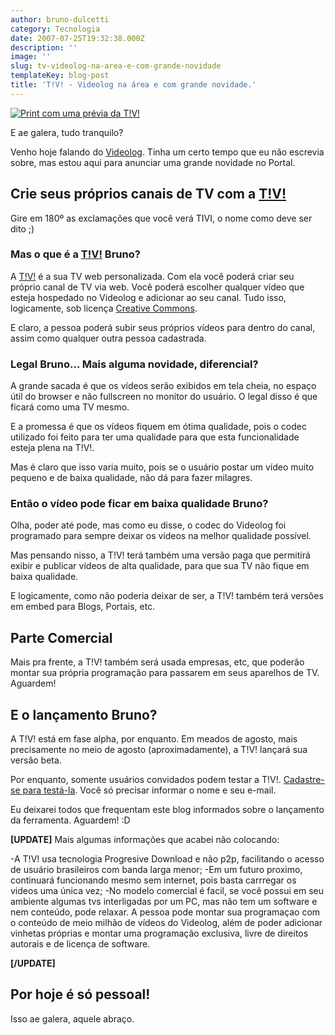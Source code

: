 ```yaml
---
author: bruno-dulcetti
category: Tecnologia
date: 2007-07-25T19:32:38.000Z
description: ''
image: ''
slug: tv-videolog-na-area-e-com-grande-novidade
templateKey: blog-post
title: 'T!V! - Videolog na área e com grande novidade.'
---
```


<a href="http://videolog.uol.com.br/tivi/"><img src="/assets/images/tivi01.jpg" alt="Print com uma prévia da T!V!" /></a>

E ae galera, tudo tranquilo?

Venho hoje falando do <a href="http://videolog.uol.com.br" title="Visite o site do Videolog.tv">Videolog</a>. Tinha um certo tempo que eu não escrevia sobre, mas estou aqui para anunciar uma grande novidade no Portal.

## Crie seus próprios canais de TV com a <a href="http://videolog.uol.com.br/tivi/">T!V!</a>

Gire em 180º as exclamações que você verá TIVI, o nome como deve ser dito ;)

### Mas o que é a <a href="http://videolog.uol.com.br/tivi/">T!V!</a> Bruno?

A <a href="http://videolog.uol.com.br/tivi/">T!V!</a> é a sua TV web personalizada. Com ela você poderá criar seu próprio canal de TV via web. Você poderá escolher qualquer vídeo que esteja hospedado no Videolog e adicionar ao seu canal. Tudo isso, logicamente, sob licença <a href="http://www.creativecommons.org.br/">Creative Commons</a>.

E claro, a pessoa poderá subir seus próprios vídeos para dentro do canal, assim como qualquer outra pessoa cadastrada.

### Legal Bruno... Mais alguma novidade, diferencial?

A grande sacada é que os vídeos serão exibidos em tela cheia, no espaço útil do browser e não fullscreen no monitor do usuário. O legal disso é que ficará como uma TV mesmo.

E a promessa é que os vídeos fiquem em ótima qualidade, pois o codec utilizado foi feito para ter uma qualidade para que esta funcionalidade esteja plena na T!V!.

Mas é claro que isso varia muito, pois se o usuário postar um vídeo muito pequeno e de baixa qualidade, não dá para fazer milagres.

### Então o vídeo pode ficar em baixa qualidade Bruno?

Olha, poder até pode, mas como eu disse, o codec do Videolog foi programado para sempre deixar os vídeos na melhor qualidade possível.

Mas pensando nisso, a T!V! terá também uma versão paga que permitirá exibir e publicar vídeos de alta qualidade, para que sua TV não fique em baixa qualidade.

E logicamente, como não poderia deixar de ser, a T!V! também terá versões em embed para Blogs, Portais, etc.

## Parte Comercial

Mais pra frente, a T!V! também será usada empresas, etc, que poderão montar sua própria programação para passarem em seus aparelhos de TV. Aguardem!

## E o lançamento Bruno?

A T!V! está em fase alpha, por enquanto. Em meados de agosto, mais precisamente no meio de agosto (aproximadamente), a T!V! lançará sua versão beta.

Por enquanto, somente usuários convidados podem testar a T!V!. <a href="http://videolog.uol.com.br/tivi/">Cadastre-se para testá-la</a>. Você só precisar informar o nome e seu e-mail.

Eu deixarei todos que frequentam este blog informados sobre o lançamento da ferramenta. Aguardem! :D

**[UPDATE]**
Mais algumas informações que acabei não colocando:

-A T!V! usa tecnologia Progresive Download e não p2p, facilitando o acesso de usuário brasileiros com banda larga menor;
-Em um futuro proximo, continuará funcionando mesmo sem internet, pois basta carrregar os videos uma única vez;
-No modelo comercial é facil, se você possui em seu ambiente algumas tvs interligadas por um PC, mas não tem um software e nem conteúdo, pode relaxar. A pessoa pode montar sua programaçao com o conteúdo de meio milhão de vídeos do Videolog, além de poder adicionar vinhetas próprias e montar uma programação exclusiva, livre de direitos autorais e de licença de software.

**[/UPDATE]**

## Por hoje é só pessoal!

Isso ae galera, aquele abraço.
